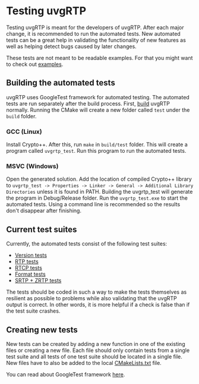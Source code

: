 # Testing uvgRTP

Testing uvgRTP is meant for the developers of uvgRTP. After each major change, it is recommended to run the automated tests. New automated tests can be a great help in validating the functionality of new features as well as helping detect bugs caused by later changes.

These tests are not meant to be readable examples. For that you might want to check out [examples](../docs/examples/).

## Building the automated tests

uvgRTP uses GoogleTest framework for automated testing. The automated tests are run separately after the build process. First, [build](../BUILDING.md) uvgRTP normally. Running the CMake will create a new folder called ```test``` under the ```build``` folder.

### GCC (Linux)

Install Crypto++. After this, run ```make``` in ```build/test``` folder. This will create a program called ```uvgrtp_test```. Run this program to run the automated tests.

### MSVC (Windows)

Open the generated solution. Add the location of compiled Crypto++ library to ```uvgrtp_test -> Properties -> Linker -> General -> Additional Library Directories``` unless it is found in PATH. Building the uvgrtp_test will generate the program in Debug/Release folder. Run the ```uvgrtp_test.exe``` to start the automated tests. Using a command line is recommended so the results don't disappear after finishing.

## Current test suites

Currently, the automated tests consist of the following test suites:
- [Version tests](test_1_version.cpp)
- [RTP tests](test_2_rtp.cpp)
- [RTCP tests](test_3_rtcp.cpp)
- [Format tests](test_4_formats.cpp)
- [SRTP + ZRTP tests](test_5_srtp_zrtp.cpp)


The tests should be coded in such a way to make the tests themselves as resilient as possible to problems while also validating that the uvgRTP output is correct. In other words, it is more helpful if a check is false than if the test suite crashes.

## Creating new tests

New tests can be created by adding a new function in one of the existing files or creating a new file. Each file should only contain tests from a single test suite and all tests of one test suite should be located in a single file. New files have to also be added to the local [CMakeLists.txt](CMakeLists.txt) file.

You can read about GoogleTest framework [here](https://google.github.io/googletest/).

